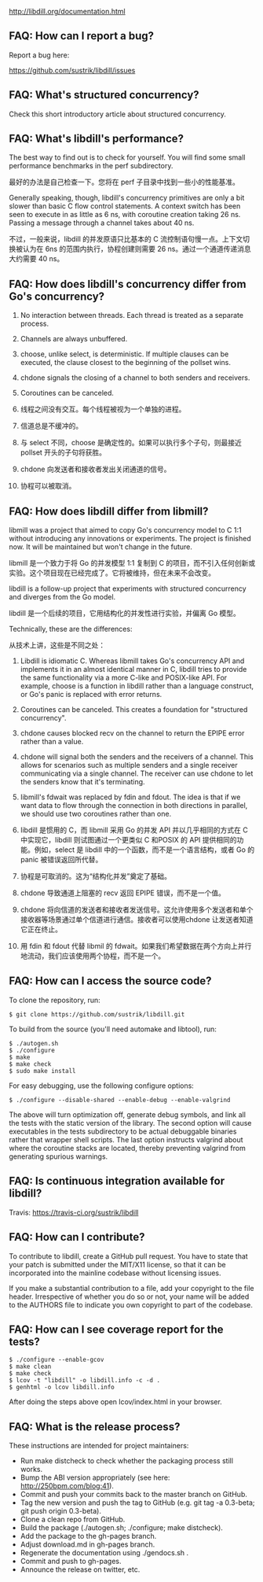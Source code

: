 http://libdill.org/documentation.html

FAQ: How can I report a bug?
----------------------------
Report a bug here:

https://github.com/sustrik/libdill/issues

FAQ: What's structured concurrency?
-----------------------------------
Check this short introductory article about structured concurrency.

FAQ: What's libdill's performance?
----------------------------------
The best way to find out is to check for yourself. You will find some small performance benchmarks in the perf subdirectory.

最好的办法是自己检查一下。您将在 perf 子目录中找到一些小的性能基准。

Generally speaking, though, libdill's concurrency primitives are only a bit slower than basic C flow control statements. A context switch has been seen to execute in as little as 6 ns, with coroutine creation taking 26 ns. Passing a message through a channel takes about 40 ns.

不过，一般来说，libdill 的并发原语只比基本的 C 流控制语句慢一点。上下文切换被认为在 6ns 的范围内执行，协程创建则需要 26 ns。通过一个通道传递消息大约需要 40 ns。

FAQ: How does libdill's concurrency differ from Go's concurrency?
-----------------------------------------------------------------
1. No interaction between threads. Each thread is treated as a separate process.
2. Channels are always unbuffered.
3. choose, unlike select, is deterministic. If multiple clauses can be executed, the clause closest to the beginning of the pollset wins.
4. chdone signals the closing of a channel to both senders and receivers.
5. Coroutines can be canceled.

1. 线程之间没有交互。每个线程被视为一个单独的进程。
2. 信道总是不缓冲的。
3. 与 select 不同，choose 是确定性的。如果可以执行多个子句，则最接近 pollset 开头的子句将获胜。
4. chdone 向发送者和接收者发出关闭通道的信号。
5. 协程可以被取消。

FAQ: How does libdill differ from libmill?
------------------------------------------
libmill was a project that aimed to copy Go's concurrency model to C 1:1 without introducing any innovations or experiments. The project is finished now. It will be maintained but won't change in the future.

libmill 是一个致力于将 Go 的并发模型 1:1 复制到 C 的项目，而不引入任何创新或实验。这个项目现在已经完成了。它将被维持，但在未来不会改变。

libdill is a follow-up project that experiments with structured concurrency and diverges from the Go model.

libdill 是一个后续的项目，它用结构化的并发性进行实验，并偏离 Go 模型。

Technically, these are the differences:

从技术上讲，这些是不同之处：

1. Libdill is idiomatic C. Whereas libmill takes Go's concurrency API and implements it in an almost identical manner in C, libdill tries to provide the same functionality via a more C-like and POSIX-like API. For example, choose is a function in libdill rather than a language construct, or Go's panic is replaced with error returns.
2. Coroutines can be canceled. This creates a foundation for "structured concurrency".
3. chdone causes blocked recv on the channel to return the EPIPE error rather than a value.
4. chdone will signal both the senders and the receivers of a channel. This allows for scenarios such as multiple senders and a single receiver communicating via a single channel. The receiver can use chdone to let the senders know that it's terminating.
5. libmill's fdwait was replaced by fdin and fdout. The idea is that if we want data to flow through the connection in both directions in parallel, we should use two coroutines rather than one.

1. libdill 是惯用的 C，而 libmill 采用 Go 的并发 API 并以几乎相同的方式在 C 中实现它，libdill 则试图通过一个更类似 C 和POSIX 的 API 提供相同的功能。例如，select 是 libdill 中的一个函数，而不是一个语言结构，或者 Go 的 panic 被错误返回所代替。
2. 协程是可取消的。这为“结构化并发”奠定了基础。
3. chdone 导致通道上阻塞的 recv 返回 EPIPE 错误，而不是一个值。
4. chdone 将向信道的发送者和接收者发送信号。这允许使用多个发送者和单个接收器等场景通过单个信道进行通信。接收者可以使用chdone 让发送者知道它正在终止。
5. 用 fdin 和 fdout 代替 libmil 的 fdwait。如果我们希望数据在两个方向上并行地流动，我们应该使用两个协程，而不是一个。

FAQ: How can I access the source code?
--------------------------------------
To clone the repository, run:

```
$ git clone https://github.com/sustrik/libdill.git
```

To build from the source (you'll need automake and libtool), run:

```
$ ./autogen.sh
$ ./configure
$ make
$ make check
$ sudo make install
```

For easy debugging, use the following configure options:

```
$ ./configure --disable-shared --enable-debug --enable-valgrind
```

The above will turn optimization off, generate debug symbols, and link all the tests with the static version of the library. The second option will cause executables in the tests subdirectory to be actual debuggable binaries rather that wrapper shell scripts. The last option instructs valgrind about where the coroutine stacks are located, thereby preventing valgrind from generating spurious warnings.

FAQ: Is continuous integration available for libdill?
-----------------------------------------------------
Travis: https://travis-ci.org/sustrik/libdill

FAQ: How can I contribute?
--------------------------
To contribute to libdill, create a GitHub pull request. You have to state that your patch is submitted under the MIT/X11 license, so that it can be incorporated into the mainline codebase without licensing issues.

If you make a substantial contribution to a file, add your copyright to the file header. Irrespective of whether you do so or not, your name will be added to the AUTHORS file to indicate you own copyright to part of the codebase.

FAQ: How can I see coverage report for the tests?
-------------------------------------------------

```
$ ./configure --enable-gcov
$ make clean
$ make check
$ lcov -t "libdill" -o libdill.info -c -d .
$ genhtml -o lcov libdill.info
```

After doing the steps above open lcov/index.html in your browser.

FAQ: What is the release process?
---------------------------------
These instructions are intended for project maintainers:

- Run make distcheck to check whether the packaging process still works.
- Bump the ABI version appropriately (see here: http://250bpm.com/blog:41).
- Commit and push your commits back to the master branch on GitHub.
- Tag the new version and push the tag to GitHub (e.g. git tag -a 0.3-beta; git push origin 0.3-beta).
- Clone a clean repo from GitHub.
- Build the package (./autogen.sh; ./configure; make distcheck).
- Add the package to the gh-pages branch.
- Adjust download.md in gh-pages branch.
- Regenerate the documentation using ./gendocs.sh <version-number>.
- Commit and push to gh-pages.
- Announce the release on twitter, etc.
